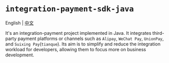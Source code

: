 # `integration-payment-sdk-java`

English | [中文](./README_zh_CN.md)

It's an integration-payment project implemented in Java. It integrates third-party payment platforms or channels such
as `Alipay`, `WeChat Pay`, `UnionPay`, and `Suixing Pay`(`tianque`). Its aim is to simplify and reduce the integration
workload for
developers, allowing them to focus more on business development.
